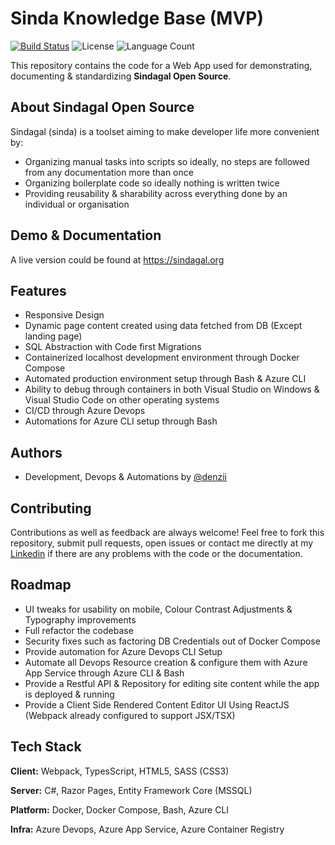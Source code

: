 # Sinda Knowledge Base (MVP)
[![Build Status](https://dev.azure.com/sindagal/cms/_apis/build/status/denzii.sinda-cms?branchName=main)](https://dev.azure.com/sindagal/cms/_build/latest?definitionId=1&branchName=main)
![License](https://img.shields.io/badge/License-MIT-green)
![Language Count](https://img.shields.io/github/languages/count/denzii/sinda-cms)


This repository contains the code for a Web App used for demonstrating, documenting & standardizing **Sindagal Open Source**. 
## About Sindagal Open Source
Sindagal (sinda) is a toolset aiming to make developer life more convenient by:

* Organizing manual tasks into scripts so ideally, no steps are followed from any documentation more than once
* Organizing boilerplate code so ideally nothing is written twice
* Providing reusability & sharability across everything done by an individual or organisation

## Demo & Documentation

A live version could be found at https://sindagal.org

## Features
- Responsive Design
- Dynamic page content created using data fetched from DB (Except landing page)
- SQL Abstraction with Code first Migrations
- Containerized localhost development environment through Docker Compose 
- Automated production environment setup through Bash & Azure CLI
- Ability to debug through containers in both Visual Studio on Windows & Visual Studio Code on other operating systems
- CI/CD through Azure Devops
- Automations for Azure CLI setup through Bash
## Authors

- Development, Devops & Automations by [@denzii](https://github.com/denzii)

## Contributing

Contributions as well as feedback are always welcome! Feel free to fork this repository, submit pull requests, open issues or contact me directly at my 
[Linkedin](https://www.linkedin.com/in/denizarca/) if there are any problems with the code or the documentation.
## Roadmap
- UI tweaks for usability on mobile, Colour Contrast Adjustments & Typography improvements
- Full refactor the codebase
- Security fixes such as factoring DB Credentials out of Docker Compose
- Provide automation for Azure Devops CLI Setup
- Automate all Devops Resource creation & configure them with Azure App Service through Azure CLI & Bash
- Provide a Restful API & Repository for editing site content while the app is deployed & running 
- Provide a Client Side Rendered Content Editor UI Using ReactJS (Webpack already configured to support JSX/TSX)
## Tech Stack

**Client:** Webpack, TypesScript, HTML5, SASS (CSS3)

**Server:** C#, Razor Pages, Entity Framework Core (MSSQL)

**Platform:** Docker, Docker Compose, Bash, Azure CLI

**Infra:** Azure Devops, Azure App Service, Azure Container Registry
